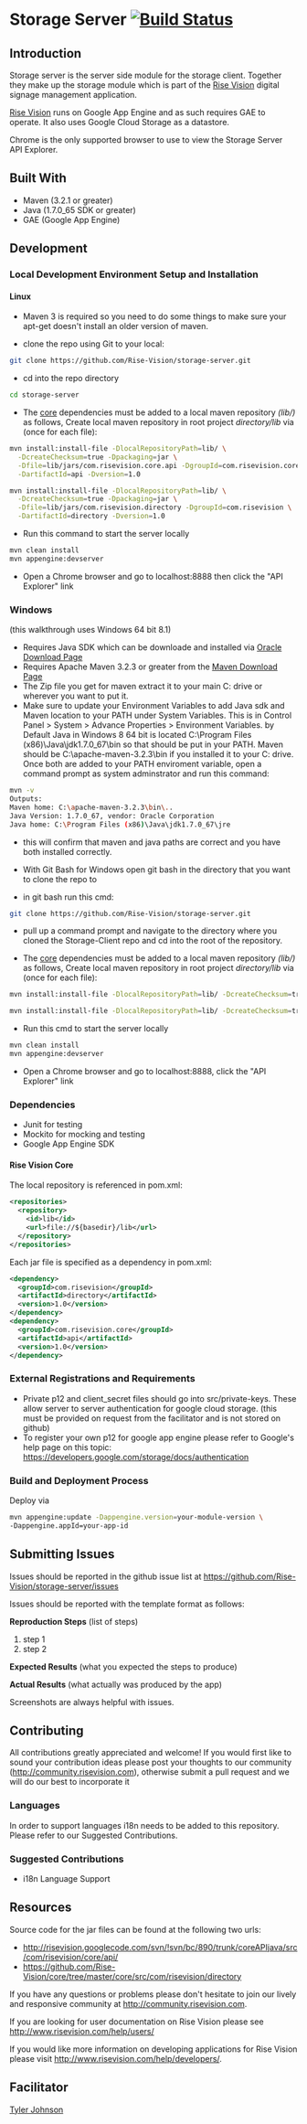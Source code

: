 # Storage Server  [![Build Status](http://devtools1.risevision.com:8080/view/Storage%20Server/job/Storage-Server-BranchPush/badge/icon)](http://devtools1.risevision.com:8080/view/Storage%20Server/job/Storage-Server-BranchPush/)

## Introduction

Storage server is the server side module for the storage client.  Together they make up the storage module which is part of the [Rise Vision](http://rva.risevision.com) digital signage management application.  

[Rise Vision](http://rva.risevision.com) runs on Google App Engine and as such requires GAE to operate. It also uses Google Cloud Storage as a datastore.

Chrome is the only supported browser to use to view the Storage Server API Explorer.

## Built With

- Maven (3.2.1 or greater)
- Java (1.7.0_65 SDK or greater)
- GAE (Google App Engine)

## Development 

### Local Development Environment Setup and Installation

#### Linux

* Maven 3 is required so you need to do some things to make sure your apt-get doesn't install an older version of maven.

* clone the repo using Git to your local:
```bash
git clone https://github.com/Rise-Vision/storage-server.git
```

* cd into the repo directory
```bash
cd storage-server
```

* The [core](https://github.com/Rise-Vision/core) dependencies must be added to a local maven repository *(lib/)* as follows, Create local maven repository in root project *directory/lib* via (once for each file):

``` bash
mvn install:install-file -DlocalRepositoryPath=lib/ \
  -DcreateChecksum=true -Dpackaging=jar \
  -Dfile=lib/jars/com.risevision.core.api -DgroupId=com.risevision.core \
  -DartifactId=api -Dversion=1.0

mvn install:install-file -DlocalRepositoryPath=lib/ \
  -DcreateChecksum=true -Dpackaging=jar \
  -Dfile=lib/jars/com.risevision.directory -DgroupId=com.risevision \
  -DartifactId=directory -Dversion=1.0
```

* Run this command to start the server locally
``` bash
mvn clean install
mvn appengine:devserver
```

* Open a Chrome browser and go to localhost:8888 then click the "API Explorer" link

### Windows
(this walkthrough uses Windows 64 bit 8.1)
* Requires Java SDK which can be downloade and installed via [Oracle Download Page](http://www.oracle.com/technetwork/java/javaee/downloads/java-ee-sdk-7-downloads-1956236.html "Oracle Download Page")
* Requires Apache Maven 3.2.3 or greater from the [Maven Download Page](http://maven.apache.org/download.cgi "Maven Download Page")
* The Zip file you get for maven extract it to your main C: drive or wherever you want to put it.
* Make sure to update your Environment Variables to add Java sdk and Maven location to your PATH under System Variables.  This is in Control Panel > System > Advance Properties > Environment Variables.  by Default Java in Windows 8 64 bit is located C:\Program Files (x86)\Java\jdk1.7.0_67\bin so that should be put in your PATH.  Maven should be C:\apache-maven-3.2.3\bin if you installed it to your C: drive. Once both are added to your PATH enviroment variable, open a command prompt as system adminstrator and run this command:

``` bash
mvn -v
Outputs: 
Maven home: C:\apache-maven-3.2.3\bin\..
Java Version: 1.7.0_67, vendor: Oracle Corporation
Java home: C:\Program Files (x86)\Java\jdk1.7.0_67\jre
```

* this will confirm that maven and java paths are correct and you have both installed correctly.

* With Git Bash for Windows open git bash in the directory that you want to clone the repo to 

* in git bash run this cmd:
```bash
git clone https://github.com/Rise-Vision/storage-server.git
```

* pull up a command prompt and navigate to the directory where you cloned the Storage-Client repo and cd into the root of the repository.

* The [core](https://github.com/Rise-Vision/core) dependencies must be added to a local maven repository *(lib/)* as follows, Create local maven repository in root project *directory/lib* via (once for each file):

``` bash
mvn install:install-file -DlocalRepositoryPath=lib/ -DcreateChecksum=true -Dpackaging=jar -Dfile=lib/jars/com.risevision.core.api -DgroupId=com.risevision.core -DartifactId=api -Dversion=1.0

mvn install:install-file -DlocalRepositoryPath=lib/ -DcreateChecksum=true -Dpackaging=jar -Dfile=lib/jars/com.risevision.directory -DgroupId=com.risevision -DartifactId=directory -Dversion=1.0
```

* Run this cmd to start the server locally
``` bash
mvn clean install
mvn appengine:devserver
```

* Open a Chrome browser and go to localhost:8888, click the "API Explorer" link


### Dependencies

* Junit for testing 
* Mockito for mocking and testing
* Google App Engine SDK

#### Rise Vision Core

The local repository is referenced in pom.xml:
``` xml
<repositories>
  <repository>
    <id>lib</id>
    <url>file://${basedir}/lib</url>
  </repository>
</repositories>
```

Each jar file is specified as a dependency in pom.xml:
``` xml
<dependency>
  <groupId>com.risevision</groupId>
  <artifactId>directory</artifactId>
  <version>1.0</version>
</dependency>
<dependency>
  <groupId>com.risevision.core</groupId>
  <artifactId>api</artifactId>
  <version>1.0</version>
</dependency>
```

### External Registrations and Requirements
* Private p12 and client_secret files should go into src/private-keys.  These allow server to server authentication for google cloud storage. (this must be provided on request from the facilitator and is not stored on github)
* To register your own p12 for google app engine please refer to Google's help page on this topic: 
https://developers.google.com/storage/docs/authentication

### Build and Deployment Process

Deploy via
``` bash
mvn appengine:update -Dappengine.version=your-module-version \
-Dappengine.appId=your-app-id
```

## Submitting Issues 

Issues should be reported in the github issue list at https://github.com/Rise-Vision/storage-server/issues  

Issues should be reported with the template format as follows:

**Reproduction Steps**
(list of steps)
1. step 1
2. step 2

**Expected Results**
(what you expected the steps to produce)

**Actual Results**
(what actually was produced by the app)

Screenshots are always helpful with issues. 

## Contributing

All contributions greatly appreciated and welcome! If you would first like to sound your contribution ideas please post your thoughts to our community (http://community.risevision.com), otherwise submit a pull request and we will do our best to incorporate it

### Languages

In order to support languages i18n needs to be added to this repository.  Please refer to our Suggested Contributions.

### Suggested Contributions

* i18n Language Support

## Resources

Source code for the jar files can be found at the following two urls:
 * http://risevision.googlecode.com/svn/!svn/bc/890/trunk/coreAPIjava/src/com/risevision/core/api/
 * https://github.com/Rise-Vision/core/tree/master/core/src/com/risevision/directory

If you have any questions or problems please don't hesitate to join our lively and responsive community at http://community.risevision.com.

If you are looking for user documentation on Rise Vision please see http://www.risevision.com/help/users/

If you would like more information on developing applications for Rise Vision please visit http://www.risevision.com/help/developers/. 

## Facilitator
[Tyler Johnson](https://github.com/tejohnso "Tyler Johnson")
